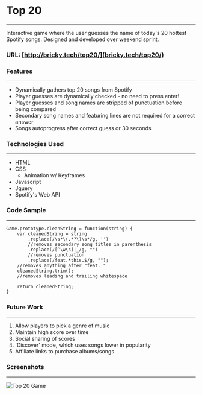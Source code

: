 # Top 20
___
Interactive game where the user guesses the name of today's 20 hottest Spotify songs. 
Designed and developed over weekend sprint.

### URL: [http://bricky.tech/top20/](bricky.tech/top20/)

### Features
___
* Dynamically gathers top 20 songs from Spotify
* Player guesses are dynamically checked - no need to press enter!
* Player guesses and song names are stripped of punctuation before being compared
* Secondary song names and featuring lines are not required for a correct answer
* Songs autoprogress after correct guess or 30 seconds

### Technologies Used
____
- HTML
- CSS
  - Animation w/ Keyframes
- Javascript
- Jquery
- Spotify's Web API

### Code Sample
___
```
Game.prototype.cleanString = function(string) {
    var cleanedString = string
        .replace(/\s*\(.*?\)\s*/g, '')
        //removes secondary song titles in parenthesis
        .replace(/[^\w\s]|_/g, "")
        //removes punctuation
        .replace(/feat.*this.$/g, "");
    //removes anything after "feat. "
    cleanedString.trim();
    //removes leading and trailing whitespace

    return cleanedString;
}
```

### Future Work
___
1. Allow players to pick a genre of music
2. Maintain high score over time
3. Social sharing of scores
4. 'Discover' mode, which uses songs lower in popularity
5. Affiliate links to purchase albums/songs

### Screenshots
___
![Top 20 Game](http://i.imgur.com/usqRk5z.png)
